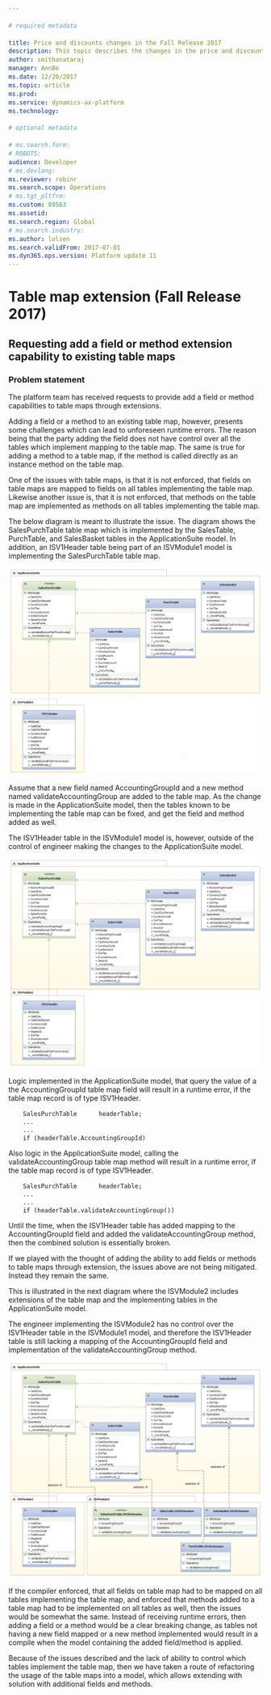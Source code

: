 ```yaml
---

# required metadata

title: Price and discounts changes in the Fall Release 2017
description: This topic describes the changes in the price and discount area in the Fall Release 2017.
author: smithanataraj
manager: AnnBe
ms.date: 12/20/2017
ms.topic: article
ms.prod: 
ms.service: dynamics-ax-platform
ms.technology: 

# optional metadata

# ms.search.form: 
# ROBOTS: 
audience: Developer
# ms.devlang: 
ms.reviewer: robinr
ms.search.scope: Operations
# ms.tgt_pltfrm: 
ms.custom: 89563
ms.assetid: 
ms.search.region: Global
# ms.search.industry: 
ms.author: lolsen
ms.search.validFrom: 2017-07-01
ms.dyn365.ops.version: Platform update 11
---
```


# Table map extension (Fall Release 2017)

## Requesting add a field or method extension capability to existing table maps 

### Problem statement
The platform team has received requests to provide add a field or method capabilities to table maps through extensions. 

Adding a field or a method to an existing table map, however, presents some challenges which can lead to unforeseen runtime errors. The reason being that the party adding the field does not have control over all the tables which implement mapping to the table map. The same is true for adding a method to a table map, if the method is called directly as an instance method on the table map.

One of the issues with table maps, is that it is not enforced, that fields on table maps are mapped to fields on all tables implementing the table map. Likewise another issue is, that it is not enforced, that methods on the table map are implemented as methods on all tables implementing the table map.

The below diagram is meant to illustrate the issue. The diagram shows the SalesPurchTable table map which is implemented by the SalesTable, PurchTable, and SalesBasket tables in the ApplicationSuite model. In addition, an ISV1Header table being part of an ISVModule1 model is implementing the SalesPurchTable table map.

![MapExtensionsProblem](media/MapExtensions1.png)

Assume that a new field named AccountingGroupId and a new method named validateAccountingGroup are added to the table map. As the change is made in the ApplicationSuite model, then the tables known to be implementing the table map can be fixed, and get the field and method added as well.

The ISV1Header table in the ISVModule1 model is, however, outside of the control of engineer making the changes to the ApplicationSuite model.

![MapExtensionsProblem](media/MapExtensions2.png)

Logic implemented in the ApplicationSuite model, that query the value of a the AccountingGroupId table map field will result in a runtime error, if the table map record is of type ISV1Header.

        SalesPurchTable      headerTable;
        ...
        ...
        if (headerTable.AccountingGroupId)

Also logic in the ApplicationSuite model, calling the validateAccountingGroup table map method will result in a runtime error, if the table map record is of type ISV1Header.

        SalesPurchTable      headerTable;
        ...
        ...
        if (headerTable.validateAccountingGroup())

Until the time, when the ISV1Header table has added mapping to the AccountingGroupId field and added the validateAccountingGroup method, then the combined solution is essentially broken.


If we played with the thought of adding the ability to add fields or methods to table maps through extension, the issues above are not being mitigated. Instead they remain the same.

This is illustrated in the next diagram where the ISVModule2 includes extensions of the table map and the implementing tables in the ApplicationSuite model. 

The engineer implementing the ISVModule2 has no control over the ISV1Header table in the ISVModule1 model, and therefore the ISV1Header table is still lacking a mapping of the AccountingGroupId field and implementation of the validateAccountingGroup method.

![MapExtensionsProblem](media/MapExtensions3.png)

If the compiler enforced, that all fields on table map had to be mapped on all tables implementing the table map, and enforced that methods added to a table map had to be implemented on all tables as well, then the issues would be somewhat the same.
Instead of receiving runtime errors, then adding a field or a method would be a clear breaking change, as tables not having a new field mapped or a new method implemented would result in a compile when the model containing the added field/method is applied.


Because of the issues described and the lack of ability to control which tables implement the table map, then we have taken a route of refactoring the usage of the table maps into a model, which allows extending with solution with additional fields and methods.


